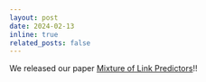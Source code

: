 ```yaml
---
layout: post
date: 2024-02-13
inline: true
related_posts: false
---
```


We released our paper [Mixture of Link Predictors](https://arxiv.org/pdf/2402.08583)!!

